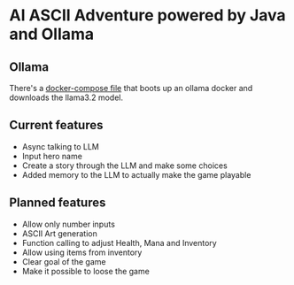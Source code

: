 # AI ASCII Adventure powered by Java and Ollama

## Ollama

There's a [docker-compose file](./Docker/docker-compose.yml) that boots up an ollama docker and downloads the llama3.2
model.

## Current features

* Async talking to LLM
* Input hero name
* Create a story through the LLM and make some choices
* Added memory to the LLM to actually make the game playable

## Planned features

* Allow only number inputs
* ASCII Art generation
* Function calling to adjust Health, Mana and Inventory
* Allow using items from inventory
* Clear goal of the game
* Make it possible to loose the game